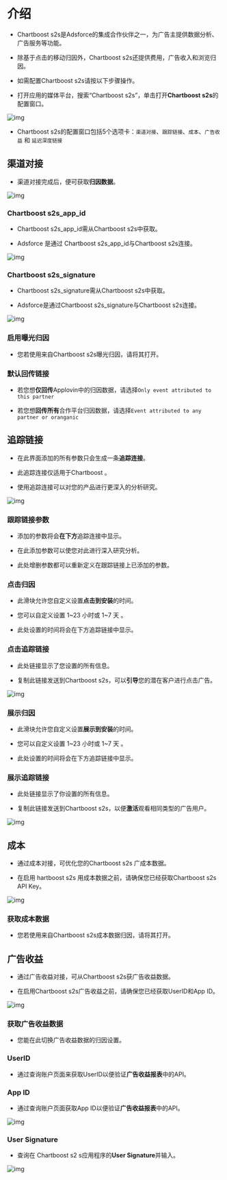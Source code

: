 # 介绍

* Chartboost s2s是Adsforce的集成合作伙伴之一，为广告主提供数据分析、广告服务等功能。

* 除基于点击的移动归因外，Chartboost s2s还提供费用，广告收入和浏览归因。

* 如需配置Chartboost s2s请按以下步骤操作。

* 打开应用的媒体平台，搜索“Chartboost s2s”，单击打开**Chartboost s2s**的配置窗口。     

![img](Chartboost1.png)

* Chartboost s2s的配置窗口包括5个选项卡：`渠道对接`、`跟踪链接`、`成本`、`广告收益` 和 `延迟深度链接`      

## 渠道对接

* 渠道对接完成后，便可获取**归因数据**。     

![img](Chartboost2.png)

### Chartboost s2s_app_id

* Chartboost s2s_app_id需从Chartboost s2s中获取。

* Adsforce 是通过 Chartboost s2s_app_id与Chartboost s2s连接。 

![img](Chartboost_AppId.png)

### Chartboost s2s_signature

* Chartboost s2s_signature需从Chartboost s2s中获取。

* Adsforce是通过Chartboost s2s_signature与Chartboost s2s连接。 

![img](Chartboost_Signature.png)

### 启用曝光归因

* 您若使用来自Chartboost s2s曝光归因，请将其打开。

### 默认回传链接

* 若您想**仅回传**Applovin中的归因数据，请选择`Only event attributed to this partner`

* 若您想**回传所有**合作平台归因数据，请选择`Event attributed to any partner or oranganic`


## 追踪链接

* 在此界面添加的所有参数只会生成一条**追踪连接**。

* 此追踪连接仅适用于Chartboost 。

* 使用追踪连接可以对您的产品进行更深入的分析研究。     

![img](Chartboost3.png)

### 跟踪链接参数

* 添加的参数将会**在下方**追踪连接中显示。

* 在此添加参数可以使您对此进行深入研究分析。

* 此处增删参数都可以重新定义在跟踪链接上已添加的参数。

### 点击归因

* 此滑块允许您自定义设置**点击到安装**的时间。

* 您可以自定义设置 1~23 小时或 1~7 天 。

* 此处设置的时间将会在下方追踪链接中显示。

### 点击追踪链接

* 此处链接显示了您设置的所有信息。

* 复制此链接发送到Chartboost s2s，可以**引导**您的潜在客户进行点击广告。

![img](Chartboost_ClickLink.png)

### 展示归因

* 此滑块允许您自定义设置**展示到安装**的时间。

* 您可以自定义设置 1~23 小时或 1~7 天 。

* 此处设置的时间将会在下方追踪链接中显示。

### 展示追踪链接

* 此处链接显示了你设置的所有信息。

* 复制此链接发送到Chartboost s2s，以便**激活**观看相同类型的广告用户。

![img](Chartboost_ShowLink.png)



## 成本

* 通过成本对接，可优化您的Chartboost s2s 广成本数据。

* 在启用 hartboost s2s 用成本数据之前，请确保您已经获取Chartboost s2s API Key。

 ![img](Chartboost4.png)

### 获取成本数据

* 您若使用来自Chartboost s2s成本数据归因，请将其打开。

## 广告收益

* 通过广告收益对接，可从Chartboost s2s获广告收益数据。

* 在启用Chartboost s2s广告收益之前，请确保您已经获取UserID和App ID。   

![img](Chartboost5.png)

### 获取广告收益数据

* 您能在此切换广告收益数据的归因设置。

### UserID

* 通过查询账户页面来获取UserID以便验证**广告收益报表**中的API。  

### App ID

* 通过查询账户页面获取App ID以便验证**广告收益报表**中的API。

![img](Chartboost_AppId.png)

### User Signature

* 查询在 Chartboost s2 s应用程序的**User Signature**并输入。

![img](Chartboost_Signature.png)
